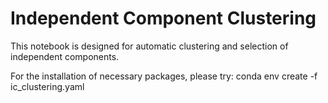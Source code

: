 <h1>Independent Component Clustering</h1>
This notebook is designed for automatic clustering and selection of independent components. 

For the installation of necessary packages, please try:
conda env create -f ic_clustering.yaml
